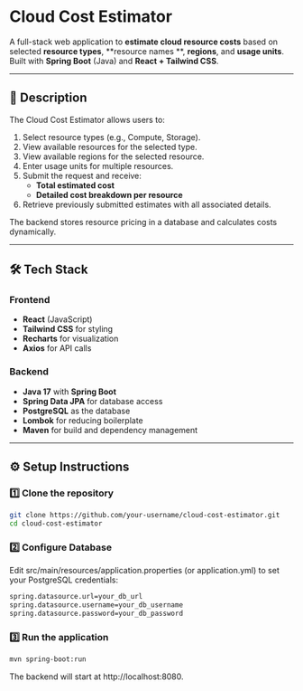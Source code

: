 # Cloud Cost Estimator

A full-stack web application to **estimate cloud resource costs** based on selected **resource types**, **resource names
**, **regions**, and **usage units**.  
Built with **Spring Boot** (Java) and **React + Tailwind CSS**.

---

## 📜 Description

The Cloud Cost Estimator allows users to:

1. Select resource types (e.g., Compute, Storage).
2. View available resources for the selected type.
3. View available regions for the selected resource.
4. Enter usage units for multiple resources.
5. Submit the request and receive:
    - **Total estimated cost**
    - **Detailed cost breakdown per resource**
6. Retrieve previously submitted estimates with all associated details.

The backend stores resource pricing in a database and calculates costs dynamically.

---

## 🛠 Tech Stack

### **Frontend**

- **React** (JavaScript)
- **Tailwind CSS** for styling
- **Recharts** for visualization
- **Axios** for API calls

### **Backend**

- **Java 17** with **Spring Boot**
- **Spring Data JPA** for database access
- **PostgreSQL** as the database
- **Lombok** for reducing boilerplate
- **Maven** for build and dependency management

---

## ⚙️ Setup Instructions

### 1️⃣ **Clone the repository**

```bash
git clone https://github.com/your-username/cloud-cost-estimator.git
cd cloud-cost-estimator
```

### 2️⃣ **Configure Database**

Edit src/main/resources/application.properties (or application.yml) to set your PostgreSQL credentials:

```bash
spring.datasource.url=your_db_url
spring.datasource.username=your_db_username
spring.datasource.password=your_db_password
```

### 3️⃣ **Run the application**

```bash
mvn spring-boot:run
```

The backend will start at http://localhost:8080.